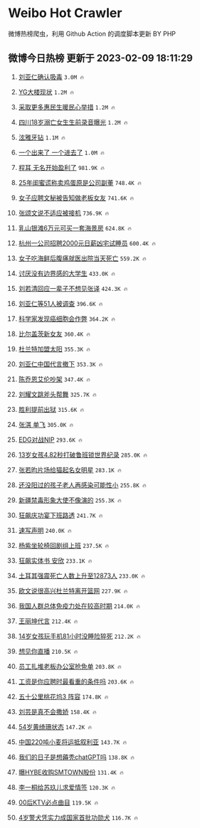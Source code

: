 # Weibo Hot Crawler 



微博热榜爬虫，利用 Github Action 的调度脚本更新 BY PHP 


## 微博今日热榜 更新于 2023-02-09 18:11:29 
1. [刘亚仁确认吸毒](https://s.weibo.com/weibo?q=%23%E5%88%98%E4%BA%9A%E4%BB%81%E7%A1%AE%E8%AE%A4%E5%90%B8%E6%AF%92%23&t=31&band_rank=1&Refer=top) `3.0M 🔥` 

1. [YG大楼现状](https://s.weibo.com/weibo?q=%23YG%E5%A4%A7%E6%A5%BC%E7%8E%B0%E7%8A%B6%23&t=31&band_rank=2&Refer=top) `1.2M 🔥` 

1. [采取更多惠民生暖民心举措](https://s.weibo.com/weibo?q=%23%E9%87%87%E5%8F%96%E6%9B%B4%E5%A4%9A%E6%83%A0%E6%B0%91%E7%94%9F%E6%9A%96%E6%B0%91%E5%BF%83%E4%B8%BE%E6%8E%AA%23&t=31&band_rank=3&Refer=top) `1.2M 🔥` 

1. [四川18岁溺亡女生生前录音曝光](https://s.weibo.com/weibo?q=%23%E5%9B%9B%E5%B7%9D18%E5%B2%81%E6%BA%BA%E4%BA%A1%E5%A5%B3%E7%94%9F%E7%94%9F%E5%89%8D%E5%BD%95%E9%9F%B3%E6%9B%9D%E5%85%89%23&t=31&band_rank=4&Refer=top) `1.2M 🔥` 

1. [泫雅牙钻](https://s.weibo.com/weibo?q=%23%E6%B3%AB%E9%9B%85%E7%89%99%E9%92%BB%23&t=31&band_rank=5&Refer=top) `1.1M 🔥` 

1. [一个出来了 一个进去了](https://s.weibo.com/weibo?q=%E4%B8%80%E4%B8%AA%E5%87%BA%E6%9D%A5%E4%BA%86%20%E4%B8%80%E4%B8%AA%E8%BF%9B%E5%8E%BB%E4%BA%86&t=31&band_rank=6&Refer=top) `1.0M 🔥` 

1. [程耳 无名开始盈利了](https://s.weibo.com/weibo?q=%E7%A8%8B%E8%80%B3%20%E6%97%A0%E5%90%8D%E5%BC%80%E5%A7%8B%E7%9B%88%E5%88%A9%E4%BA%86&t=31&band_rank=7&Refer=top) `981.9K 🔥` 

1. [25年闺蜜谎称卖鸡蛋原是公司副董](https://s.weibo.com/weibo?q=%2325%E5%B9%B4%E9%97%BA%E8%9C%9C%E8%B0%8E%E7%A7%B0%E5%8D%96%E9%B8%A1%E8%9B%8B%E5%8E%9F%E6%98%AF%E5%85%AC%E5%8F%B8%E5%89%AF%E8%91%A3%23&t=31&band_rank=8&Refer=top) `748.4K 🔥` 

1. [女子应聘文秘被告知做老板女友](https://s.weibo.com/weibo?q=%23%E5%A5%B3%E5%AD%90%E5%BA%94%E8%81%98%E6%96%87%E7%A7%98%E8%A2%AB%E5%91%8A%E7%9F%A5%E5%81%9A%E8%80%81%E6%9D%BF%E5%A5%B3%E5%8F%8B%23&t=31&band_rank=9&Refer=top) `741.6K 🔥` 

1. [张颂文说不适应被接机](https://s.weibo.com/weibo?q=%23%E5%BC%A0%E9%A2%82%E6%96%87%E8%AF%B4%E4%B8%8D%E9%80%82%E5%BA%94%E8%A2%AB%E6%8E%A5%E6%9C%BA%23&t=31&band_rank=10&Refer=top) `736.9K 🔥` 

1. [乳山银滩6万元可买一套海景房](https://s.weibo.com/weibo?q=%23%E4%B9%B3%E5%B1%B1%E9%93%B6%E6%BB%A96%E4%B8%87%E5%85%83%E5%8F%AF%E4%B9%B0%E4%B8%80%E5%A5%97%E6%B5%B7%E6%99%AF%E6%88%BF%23&t=31&band_rank=11&Refer=top) `624.8K 🔥` 

1. [杭州一公司招聘2000元日薪凶宅试睡员](https://s.weibo.com/weibo?q=%23%E6%9D%AD%E5%B7%9E%E4%B8%80%E5%85%AC%E5%8F%B8%E6%8B%9B%E8%81%982000%E5%85%83%E6%97%A5%E8%96%AA%E5%87%B6%E5%AE%85%E8%AF%95%E7%9D%A1%E5%91%98%23&t=31&band_rank=12&Refer=top) `600.4K 🔥` 

1. [女子吃海鲜后腹痛就医出院当天死亡](https://s.weibo.com/weibo?q=%23%E5%A5%B3%E5%AD%90%E5%90%83%E6%B5%B7%E9%B2%9C%E5%90%8E%E8%85%B9%E7%97%9B%E5%B0%B1%E5%8C%BB%E5%87%BA%E9%99%A2%E5%BD%93%E5%A4%A9%E6%AD%BB%E4%BA%A1%23&t=31&band_rank=13&Refer=top) `559.2K 🔥` 

1. [讨厌没有边界感的大学生](https://s.weibo.com/weibo?q=%23%E8%AE%A8%E5%8E%8C%E6%B2%A1%E6%9C%89%E8%BE%B9%E7%95%8C%E6%84%9F%E7%9A%84%E5%A4%A7%E5%AD%A6%E7%94%9F%23&t=31&band_rank=14&Refer=top) `433.0K 🔥` 

1. [刘若清回应一辈子不想见张译](https://s.weibo.com/weibo?q=%23%E5%88%98%E8%8B%A5%E6%B8%85%E5%9B%9E%E5%BA%94%E4%B8%80%E8%BE%88%E5%AD%90%E4%B8%8D%E6%83%B3%E8%A7%81%E5%BC%A0%E8%AF%91%23&t=31&band_rank=15&Refer=top) `424.3K 🔥` 

1. [刘亚仁等51人被调查](https://s.weibo.com/weibo?q=%23%E5%88%98%E4%BA%9A%E4%BB%81%E7%AD%8951%E4%BA%BA%E8%A2%AB%E8%B0%83%E6%9F%A5%23&t=31&band_rank=16&Refer=top) `396.6K 🔥` 

1. [科学家发现癌细胞会作弊](https://s.weibo.com/weibo?q=%23%E7%A7%91%E5%AD%A6%E5%AE%B6%E5%8F%91%E7%8E%B0%E7%99%8C%E7%BB%86%E8%83%9E%E4%BC%9A%E4%BD%9C%E5%BC%8A%23&t=31&band_rank=17&Refer=top) `364.2K 🔥` 

1. [比尔盖茨新女友](https://s.weibo.com/weibo?q=%23%E6%AF%94%E5%B0%94%E7%9B%96%E8%8C%A8%E6%96%B0%E5%A5%B3%E5%8F%8B%23&t=31&band_rank=18&Refer=top) `360.4K 🔥` 

1. [杜兰特加盟太阳](https://s.weibo.com/weibo?q=%23%E6%9D%9C%E5%85%B0%E7%89%B9%E5%8A%A0%E7%9B%9F%E5%A4%AA%E9%98%B3%23&t=31&band_rank=19&Refer=top) `355.3K 🔥` 

1. [刘亚仁中国代言撤下](https://s.weibo.com/weibo?q=%23%E5%88%98%E4%BA%9A%E4%BB%81%E4%B8%AD%E5%9B%BD%E4%BB%A3%E8%A8%80%E6%92%A4%E4%B8%8B%23&t=31&band_rank=20&Refer=top) `353.3K 🔥` 

1. [陈乔恩艾伦吵架](https://s.weibo.com/weibo?q=%23%E9%99%88%E4%B9%94%E6%81%A9%E8%89%BE%E4%BC%A6%E5%90%B5%E6%9E%B6%23&t=31&band_rank=21&Refer=top) `347.4K 🔥` 

1. [刘耀文跳斧头帮舞](https://s.weibo.com/weibo?q=%23%E5%88%98%E8%80%80%E6%96%87%E8%B7%B3%E6%96%A7%E5%A4%B4%E5%B8%AE%E8%88%9E%23&t=31&band_rank=22&Refer=top) `325.7K 🔥` 

1. [胜利提前出狱](https://s.weibo.com/weibo?q=%23%E8%83%9C%E5%88%A9%E6%8F%90%E5%89%8D%E5%87%BA%E7%8B%B1%23&t=31&band_rank=23&Refer=top) `315.6K 🔥` 

1. [张淇 单飞](https://s.weibo.com/weibo?q=%E5%BC%A0%E6%B7%87%20%E5%8D%95%E9%A3%9E&t=31&band_rank=24&Refer=top) `305.0K 🔥` 

1. [EDG对战NIP](https://s.weibo.com/weibo?q=%23EDG%E5%AF%B9%E6%88%98NIP%23&t=31&band_rank=25&Refer=top) `293.6K 🔥` 

1. [13岁女孩4.82秒打破鲁班锁世界纪录](https://s.weibo.com/weibo?q=%2313%E5%B2%81%E5%A5%B3%E5%AD%A94.82%E7%A7%92%E6%89%93%E7%A0%B4%E9%B2%81%E7%8F%AD%E9%94%81%E4%B8%96%E7%95%8C%E7%BA%AA%E5%BD%95%23&t=31&band_rank=26&Refer=top) `285.0K 🔥` 

1. [张若昀片场给猫起名女明星](https://s.weibo.com/weibo?q=%23%E5%BC%A0%E8%8B%A5%E6%98%80%E7%89%87%E5%9C%BA%E7%BB%99%E7%8C%AB%E8%B5%B7%E5%90%8D%E5%A5%B3%E6%98%8E%E6%98%9F%23&t=31&band_rank=27&Refer=top) `283.1K 🔥` 

1. [还没阳过的孩子老人再感染可能性小](https://s.weibo.com/weibo?q=%23%E8%BF%98%E6%B2%A1%E9%98%B3%E8%BF%87%E7%9A%84%E5%AD%A9%E5%AD%90%E8%80%81%E4%BA%BA%E5%86%8D%E6%84%9F%E6%9F%93%E5%8F%AF%E8%83%BD%E6%80%A7%E5%B0%8F%23&t=31&band_rank=28&Refer=top) `255.8K 🔥` 

1. [新疆禁毒形象大使不像演的](https://s.weibo.com/weibo?q=%23%E6%96%B0%E7%96%86%E7%A6%81%E6%AF%92%E5%BD%A2%E8%B1%A1%E5%A4%A7%E4%BD%BF%E4%B8%8D%E5%83%8F%E6%BC%94%E7%9A%84%23&t=31&band_rank=29&Refer=top) `255.3K 🔥` 

1. [狂飙庆功宴下班路透](https://s.weibo.com/weibo?q=%23%E7%8B%82%E9%A3%99%E5%BA%86%E5%8A%9F%E5%AE%B4%E4%B8%8B%E7%8F%AD%E8%B7%AF%E9%80%8F%23&t=31&band_rank=30&Refer=top) `241.7K 🔥` 

1. [速写声明](https://s.weibo.com/weibo?q=%E9%80%9F%E5%86%99%E5%A3%B0%E6%98%8E&t=31&band_rank=31&Refer=top) `240.0K 🔥` 

1. [杨紫坐轮椅回剧组上班](https://s.weibo.com/weibo?q=%23%E6%9D%A8%E7%B4%AB%E5%9D%90%E8%BD%AE%E6%A4%85%E5%9B%9E%E5%89%A7%E7%BB%84%E4%B8%8A%E7%8F%AD%23&t=31&band_rank=32&Refer=top) `237.5K 🔥` 

1. [狂飙实体书 安欣](https://s.weibo.com/weibo?q=%E7%8B%82%E9%A3%99%E5%AE%9E%E4%BD%93%E4%B9%A6%20%E5%AE%89%E6%AC%A3&t=31&band_rank=33&Refer=top) `233.1K 🔥` 

1. [土耳其强震死亡人数上升至12873人](https://s.weibo.com/weibo?q=%23%E5%9C%9F%E8%80%B3%E5%85%B6%E5%BC%BA%E9%9C%87%E6%AD%BB%E4%BA%A1%E4%BA%BA%E6%95%B0%E4%B8%8A%E5%8D%87%E8%87%B312873%E4%BA%BA%23&t=31&band_rank=34&Refer=top) `233.0K 🔥` 

1. [欧文说很高兴杜兰特离开篮网](https://s.weibo.com/weibo?q=%23%E6%AC%A7%E6%96%87%E8%AF%B4%E5%BE%88%E9%AB%98%E5%85%B4%E6%9D%9C%E5%85%B0%E7%89%B9%E7%A6%BB%E5%BC%80%E7%AF%AE%E7%BD%91%23&t=31&band_rank=35&Refer=top) `227.9K 🔥` 

1. [我国人群总体免疫力处在较高时期](https://s.weibo.com/weibo?q=%23%E6%88%91%E5%9B%BD%E4%BA%BA%E7%BE%A4%E6%80%BB%E4%BD%93%E5%85%8D%E7%96%AB%E5%8A%9B%E5%A4%84%E5%9C%A8%E8%BE%83%E9%AB%98%E6%97%B6%E6%9C%9F%23&t=31&band_rank=36&Refer=top) `214.0K 🔥` 

1. [王丽坤代言](https://s.weibo.com/weibo?q=%23%E7%8E%8B%E4%B8%BD%E5%9D%A4%E4%BB%A3%E8%A8%80%23&t=31&band_rank=37&Refer=top) `212.4K 🔥` 

1. [14岁女孩玩手机81小时没睡险猝死](https://s.weibo.com/weibo?q=%2314%E5%B2%81%E5%A5%B3%E5%AD%A9%E7%8E%A9%E6%89%8B%E6%9C%BA81%E5%B0%8F%E6%97%B6%E6%B2%A1%E7%9D%A1%E9%99%A9%E7%8C%9D%E6%AD%BB%23&t=31&band_rank=38&Refer=top) `212.2K 🔥` 

1. [想见你直播](https://s.weibo.com/weibo?q=%E6%83%B3%E8%A7%81%E4%BD%A0%E7%9B%B4%E6%92%AD&t=31&band_rank=39&Refer=top) `210.5K 🔥` 

1. [员工扎堆老板办公室抢免单](https://s.weibo.com/weibo?q=%23%E5%91%98%E5%B7%A5%E6%89%8E%E5%A0%86%E8%80%81%E6%9D%BF%E5%8A%9E%E5%85%AC%E5%AE%A4%E6%8A%A2%E5%85%8D%E5%8D%95%23&t=31&band_rank=40&Refer=top) `203.8K 🔥` 

1. [工资是你应聘时最看重的条件吗](https://s.weibo.com/weibo?q=%23%E5%B7%A5%E8%B5%84%E6%98%AF%E4%BD%A0%E5%BA%94%E8%81%98%E6%97%B6%E6%9C%80%E7%9C%8B%E9%87%8D%E7%9A%84%E6%9D%A1%E4%BB%B6%E5%90%97%23&t=31&band_rank=41&Refer=top) `203.6K 🔥` 

1. [五十公里桃花坞3 阵容](https://s.weibo.com/weibo?q=%E4%BA%94%E5%8D%81%E5%85%AC%E9%87%8C%E6%A1%83%E8%8A%B1%E5%9D%9E3%20%E9%98%B5%E5%AE%B9&t=31&band_rank=42&Refer=top) `174.8K 🔥` 

1. [刘芸是真不会撒娇](https://s.weibo.com/weibo?q=%23%E5%88%98%E8%8A%B8%E6%98%AF%E7%9C%9F%E4%B8%8D%E4%BC%9A%E6%92%92%E5%A8%87%23&t=31&band_rank=43&Refer=top) `158.4K 🔥` 

1. [54岁黄绮珊状态](https://s.weibo.com/weibo?q=%2354%E5%B2%81%E9%BB%84%E7%BB%AE%E7%8F%8A%E7%8A%B6%E6%80%81%23&t=31&band_rank=44&Refer=top) `147.2K 🔥` 

1. [中国220吨小麦将运抵叙利亚](https://s.weibo.com/weibo?q=%23%E4%B8%AD%E5%9B%BD220%E5%90%A8%E5%B0%8F%E9%BA%A6%E5%B0%86%E8%BF%90%E6%8A%B5%E5%8F%99%E5%88%A9%E4%BA%9A%23&t=31&band_rank=45&Refer=top) `143.7K 🔥` 

1. [我们的日子是想薅秃chatGPT吗](https://s.weibo.com/weibo?q=%23%E6%88%91%E4%BB%AC%E7%9A%84%E6%97%A5%E5%AD%90%E6%98%AF%E6%83%B3%E8%96%85%E7%A7%83chatGPT%E5%90%97%23&t=31&band_rank=46&Refer=top) `138.8K 🔥` 

1. [曝HYBE收购SMTOWN股份](https://s.weibo.com/weibo?q=%23%E6%9B%9DHYBE%E6%94%B6%E8%B4%ADSMTOWN%E8%82%A1%E4%BB%BD%23&t=31&band_rank=47&Refer=top) `131.4K 🔥` 

1. [李一桐给苏玖儿求爱情签](https://s.weibo.com/weibo?q=%23%E6%9D%8E%E4%B8%80%E6%A1%90%E7%BB%99%E8%8B%8F%E7%8E%96%E5%84%BF%E6%B1%82%E7%88%B1%E6%83%85%E7%AD%BE%23&t=31&band_rank=48&Refer=top) `120.3K 🔥` 

1. [00后KTV必点曲目](https://s.weibo.com/weibo?q=%2300%E5%90%8EKTV%E5%BF%85%E7%82%B9%E6%9B%B2%E7%9B%AE%23&t=31&band_rank=49&Refer=top) `119.5K 🔥` 

1. [4岁警犬凭实力成国家首批功勋犬](https://s.weibo.com/weibo?q=%234%E5%B2%81%E8%AD%A6%E7%8A%AC%E5%87%AD%E5%AE%9E%E5%8A%9B%E6%88%90%E5%9B%BD%E5%AE%B6%E9%A6%96%E6%89%B9%E5%8A%9F%E5%8B%8B%E7%8A%AC%23&t=31&band_rank=50&Refer=top) `116.7K 🔥` 

